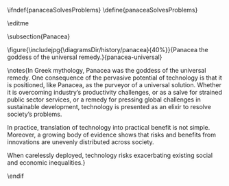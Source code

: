 \ifndef{panaceaSolvesProblems}
\define{panaceaSolvesProblems}

\editme

\subsection{Panacea}

\figure{\includejpg{\diagramsDir/history/panacea}{40%}}{Panacea the goddess of the universal remedy.}{panacea-universal}

\notes{In Greek mythology, Panacea was the goddess of the universal remedy. One consequence of the pervasive potential of technology is that it is positioned, like Panacea, as the purveyor of a universal solution. Whether it is overcoming industry’s productivity challenges, or as a salve for strained public sector services, or a remedy for pressing global challenges in sustainable development, technology is presented as an elixir to resolve society’s problems.

In practice, translation of technology into practical benefit is not simple. Moreover, a growing body of evidence shows that risks and benefits from innovations are unevenly distributed across society.

When carelessly deployed, technology risks exacerbating existing social and economic inequalities.}

\endif
